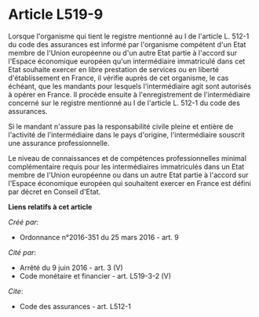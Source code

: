 # Article L519-9

Lorsque l'organisme qui tient le registre mentionné au I de l'article L. 512-1 du code des assurances est informé par
l'organisme compétent d'un Etat membre de l'Union européenne ou d'un autre Etat partie à l'accord sur l'Espace économique
européen qu'un intermédiaire immatriculé dans cet Etat souhaite exercer en libre prestation de services ou en liberté
d'établissement en France, il vérifie auprès de cet organisme, le cas échéant, que les mandants pour lesquels l'intermédiaire
agit sont autorisés à opérer en France. Il procède ensuite à l'enregistrement de l'intermédiaire concerné sur le registre
mentionné au I de l'article L. 512-1 du code des assurances. 

Si le mandant n'assure pas la responsabilité civile pleine et entière de l'activité de l'intermédiaire dans le pays
d'origine, l'intermédiaire souscrit une assurance professionnelle. 

Le niveau de connaissances et de compétences professionnelles minimal complémentaire requis pour les intermédiaires
immatriculés dans un Etat membre de l'Union européenne ou dans un autre Etat partie à l'accord sur l'Espace économique
européen qui souhaitent exercer en France est défini par décret en Conseil d'Etat.

**Liens relatifs à cet article**

_Créé par_:

  - Ordonnance n°2016-351 du 25 mars 2016 - art. 9

_Cité par_:

  - Arrêté du 9 juin 2016 - art. 3 (V)
  - Code monétaire et financier - art. L519-3-2 (V)

_Cite_:

  - Code des assurances - art. L512-1
